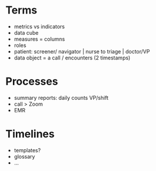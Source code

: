 

# Terms #

- metrics vs indicators
- data cube
 - measures = columns
- roles
 - patient: screener/ navigator | nurse to triage | doctor/VP
- data object = a call / encounters (2 timestamps)

# Processes #

- summary reports: daily counts VP/shift
- call > Zoom 
- EMR


# Timelines #

- templates?
- glossary 
- ...

